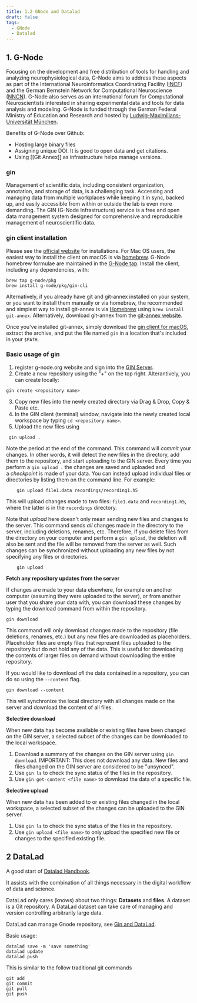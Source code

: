 ```yaml
---
title: 1.2 GNode and Datalad
draft: false
tags:
  - GNode
  - Datalad
---
```


## 1. G-Node 

Focusing on the development and free distribution of tools for handling and analyzing neurophysiological data, G-Node aims to address these aspects as part of the International Neuroinformatics Coordinating Facility ([INCF](http://www.incf.org/)) and the German Bernstein Network for Computational Neuroscience ([NNCN](http://www.nncn.de/)). G-Node also serves as an international forum for Computational Neuroscientists interested in sharing experimental data and tools for data analysis and modeling. G-Node is funded through the German Federal Ministry of Education and Research and hosted by [Ludwig-Maximilians-Universität München](https://lmu.de).

Benefits of G-Node over Github:
- Hosting large binary files
- Assigning unique DOI. It is good to open data and get citations. 
- Using [[Git Annex]] as infrastructure helps manage versions. 

### gin 

Management of scientific data, including consistent organization, annotation, and storage of data, is a challenging task. Accessing and managing data from multiple workplaces while keeping it in sync, backed up, and easily accessible from within or outside the lab is even more demanding. The GIN (G-Node Infrastructure) service is a free and open data management system designed for comprehensive and reproducible management of neuroscientific data.

### gin client installation

Please see the [official website]( https://gin.g-node.org/G-Node/Info/wiki/GIN+CLI+Setup) for installations. For Mac OS users, the easiest way to install the client on macOS is via [homebrew](https://brew.sh/). G-Node homebrew formulae are maintained in the [G-Node tap](https://github.com/g-node/homebrew-pkg). Install the client, including any dependencies, with:

```
brew tap g-node/pkg
brew install g-node/pkg/gin-cli
```

Alternatively, if you already have git and git-annex installed on your system, or you want to install them manually or via homebrew, the recommended and simplest way to install git-annex is via [Homebrew](https://git-annex.branchable.com/install/OSX/Homebrew/) using `brew install git-annex`. Alternatively, download git-annex from the [git-annex website](https://git-annex.branchable.com/install/OSX/).

Once you've installed git-annex, simply download the [gin client for macOS](https://gin.g-node.org/G-Node/gin-cli-releases/raw/master/gin-cli-latest-macos.tar.gz), extract the archive, and put the file named `gin` in a location that's included in your `$PATH`.

### Basic usage of gin

1. register g-node.org website and sign into the [GIN Server](https://gin.g-node.org/user/login).
2.  Create a new repository using the "+" on the top right. Alterantively, you can create locally:
```
gin create <repository name>
```
3. Copy new files into the newly created directory via Drag & Drop, Copy & Paste etc.
4.  In the GIN client (terminal) window, navigate into the newly created local workspace by typing `cd <repository name>`. 
5. Upload the new files using

```
 gin upload .
```

Note the period at the end of the command. This command will _commit_ your changes. In other words, it will detect the new files in the directory, add them to the repository, and start uploading to the GIN server. Every time you perform a `gin upload .` the changes are saved and uploaded and a _checkpoint_ is made of your data.
You can instead upload individual files or directories by listing them on the command line. For example:    
```
    gin upload file1.data recordings/recording1.h5
```
 
 This will upload changes made to two files: `file1.data` and `recording1.h5`, where the latter is in the `recordings` directory.

 Note that _upload_ here doesn't only mean sending new files and changes to the server. This command sends _all_ changes made in the directory to the server, including deletions, renames, etc. Therefore, if you delete files from the directory on your computer and perform a `gin upload`, the deletion will also be sent and the file will be removed from the server as well. Such changes can be synchronized without uploading any new files by not specifying any files or directories.

```
    gin upload
```

**Fetch any repository updates from the server**

If changes are made to your data elsewhere, for example on another computer (assuming they were uploaded to the server), or from another user that you share your data with, you can download these changes by typing the download command from within the repository.

```
gin download
```

This command will only download changes made to the repository (file deletions, renames, etc.) but any new files are downloaded as placeholders. Placeholder files are empty files that represent files uploaded to the repository but do not hold any of the data. This is useful for downloading the contents of larger files on demand without downloading the entire repository.

If you would like to download _all_ the data contained in a repository, you can do so using the `--content` flag.

```
gin download --content
```

This will synchronize the local directory with all changes made on the server and download the content of all files.

**Selective download**

When new data has become available or existing files have been changed on the GIN server, a selected subset of the changes can be downloaded to the local workspace.

1.  Download a summary of the changes on the GIN server using `gin download`. IMPORTANT: This does not download any data. New files and files changed on the GIN server are considered to be "unsynced".
2.  Use `gin ls` to check the sync status of the files in the repository.
3.  Use `gin get-content <file name>` to download the data of a specific file.

**Selective upload**

When new data has been added to or existing files changed in the local workspace, a selected subset of the changes can be uploaded to the GIN server.

1.  Use `gin ls` to check the sync status of the files in the repository.
2.  Use `gin upload <file name>` to only upload the specified new file or changes to the specified existing file.

## 2 DataLad

A good start of [Datalad Handbook](https://handbook.datalad.org/en/latest/index.html).

It assists with the combination of all things necessary in the digital workflow of data and science. 

DataLad only cares (knows) about two things: **Datasets** and **files**. A dataset is a Git repository. A DataLad dataset can take care of managing and version controlling arbitrarily large data. 

DataLad can manage Gnode repository, see [Gin and DataLad](https://handbook.datalad.org/en/latest/basics/101-139-gin.html). 

Basic usage:
```
datalad save -m 'save something'
datalad update 
datalad push
```

This is similar to the follow traditional git commands

```
git add
git commit
git pull
git push
```

